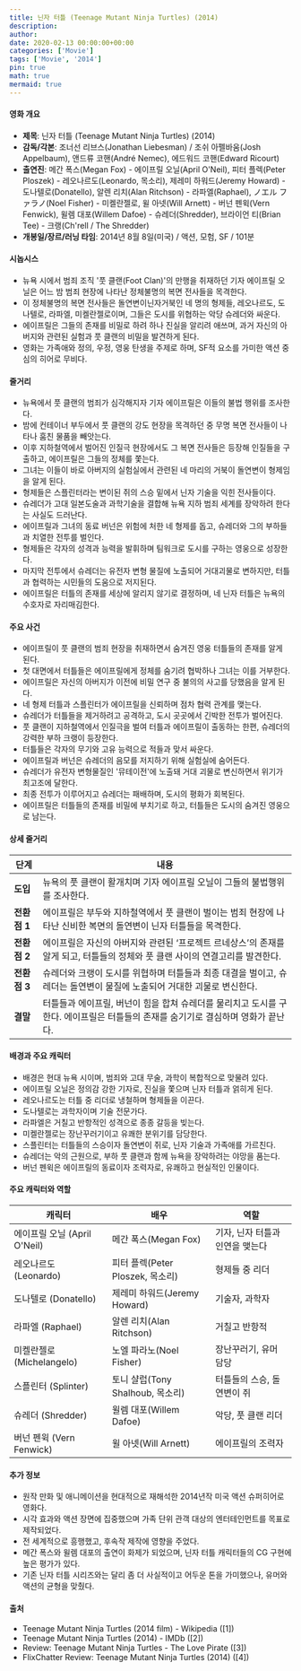 ```yaml
---
title: 닌자 터틀 (Teenage Mutant Ninja Turtles) (2014)
description: 
author: 
date: 2020-02-13 00:00:00+00:00
categories: ['Movie']
tags: ['Movie', '2014']
pin: true
math: true
mermaid: true
---
```

#### 영화 개요

- **제목**: 닌자 터틀 (Teenage Mutant Ninja Turtles) (2014)  
- **감독/각본**: 조너선 리브스(Jonathan Liebesman) / 조쉬 아펠바움(Josh Appelbaum), 앤드류 코핸(André Nemec), 에드워드 코핸(Edward Ricourt)  
- **출연진**: 메간 폭스(Megan Fox) - 에이프릴 오닐(April O'Neil), 피터 플렉(Peter Ploszek) - 레오나르도(Leonardo, 목소리), 제레미 하워드(Jeremy Howard) - 도나텔로(Donatello), 알렌 리치(Alan Ritchson) - 라파엘(Raphael), ノエル ファラノ(Noel Fisher) - 미켈란젤로, 윌 아넷(Will Arnett) - 버넌 펜윅(Vern Fenwick), 윌렘 대포(Willem Dafoe) - 슈레더(Shredder), 브라이언 티(Brian Tee) - 크랭(Ch'rell / The Shredder)  
- **개봉일/장르/러닝 타임**: 2014년 8월 8일(미국) / 액션, 모험, SF / 101분  

#### 시놉시스

- 뉴욕 시에서 범죄 조직 '풋 클랜(Foot Clan)'의 만행을 취재하던 기자 에이프릴 오닐은 어느 밤 범죄 현장에 나타난 정체불명의 복면 전사들을 목격한다.  
- 이 정체불명의 복면 전사들은 돌연변이닌자거북인 네 명의 형제들, 레오나르도, 도나텔로, 라파엘, 미켈란젤로이며, 그들은 도시를 위협하는 악당 슈레더와 싸운다.  
- 에이프릴은 그들의 존재를 비밀로 하려 하나 진실을 알리려 애쓰며, 과거 자신의 아버지와 관련된 실험과 풋 클랜의 비밀을 발견하게 된다.  
- 영화는 가족애와 정의, 우정, 영웅 탄생을 주제로 하며, SF적 요소를 가미한 액션 중심의 히어로 무비다.  

#### 줄거리

- 뉴욕에서 풋 클랜의 범죄가 심각해지자 기자 에이프릴은 이들의 불법 행위를 조사한다.  
- 밤에 컨테이너 부두에서 풋 클랜의 강도 현장을 목격하던 중 무명 복면 전사들이 나타나 훔친 물품을 빼앗는다.  
- 이후 지하철역에서 벌어진 인질극 현장에서도 그 복면 전사들은 등장해 인질들을 구출하고, 에이프릴은 그들의 정체를 쫓는다.  
- 그녀는 이들이 바로 아버지의 실험실에서 관련된 네 마리의 거북이 돌연변이 형제임을 알게 된다.  
- 형제들은 스플린터라는 변이된 쥐의 스승 밑에서 닌자 기술을 익힌 전사들이다.  
- 슈레더가 고대 일본도술과 과학기술을 결합해 뉴욕 지하 범죄 세계를 장악하려 한다는 사실도 드러난다.  
- 에이프릴과 그녀의 동료 버넌은 위험에 처한 네 형제를 돕고, 슈레더와 그의 부하들과 치열한 전투를 벌인다.  
- 형제들은 각자의 성격과 능력을 발휘하며 팀워크로 도시를 구하는 영웅으로 성장한다.  
- 마지막 전투에서 슈레더는 유전자 변형 물질에 노출되어 거대괴물로 변하지만, 터틀과 협력하는 시민들의 도움으로 저지된다.  
- 에이프릴은 터틀의 존재를 세상에 알리지 않기로 결정하며, 네 닌자 터틀은 뉴욕의 수호자로 자리매김한다.  

#### 주요 사건

- 에이프릴이 풋 클랜의 범죄 현장을 취재하면서 숨겨진 영웅 터틀들의 존재를 알게 된다.  
- 첫 대면에서 터틀들은 에이프릴에게 정체를 숨기려 협박하나 그녀는 이를 거부한다.  
- 에이프릴은 자신의 아버지가 이전에 비밀 연구 중 불의의 사고를 당했음을 알게 된다.  
- 네 형제 터틀과 스플린터가 에이프릴을 신뢰하며 점차 협력 관계를 맺는다.  
- 슈레더가 터틀들을 제거하려고 공격하고, 도시 곳곳에서 긴박한 전투가 벌어진다.  
- 풋 클랜이 지하철역에서 인질극을 벌여 터틀과 에이프릴이 출동하는 한편, 슈레더의 강력한 부하 크랭이 등장한다.  
- 터틀들은 각자의 무기와 고유 능력으로 적들과 맞서 싸운다.  
- 에이프릴과 버넌은 슈레더의 음모를 저지하기 위해 실험실에 숨어든다.  
- 슈레더가 유전자 변형물질인 '뮤테이전'에 노출돼 거대 괴물로 변신하면서 위기가 최고조에 달한다.  
- 최종 전투가 이루어지고 슈레더는 패배하며, 도시의 평화가 회복된다.  
- 에이프릴은 터틀들의 존재를 비밀에 부치기로 하고, 터틀들은 도시의 숨겨진 영웅으로 남는다.  

#### 상세 줄거리

| **단계**     | **내용**                                                                                                                          |
|--------------|-----------------------------------------------------------------------------------------------------------------------------------|
| **도입**     | 뉴욕의 풋 클랜이 활개치며 기자 에이프릴 오닐이 그들의 불법행위를 조사한다.                                                     |
| **전환점 1** | 에이프릴은 부두와 지하철역에서 풋 클랜이 벌이는 범죄 현장에 나타난 신비한 복면의 돌연변이 닌자 터틀들을 목격한다.                 |
| **전환점 2** | 에이프릴은 자신의 아버지와 관련된 ‘프로젝트 르네상스’의 존재를 알게 되고, 터틀들의 정체와 풋 클랜 사이의 연결고리를 발견한다.     |
| **전환점 3** | 슈레더와 크랭이 도시를 위협하며 터틀들과 최종 대결을 벌이고, 슈레더는 돌연변이 물질에 노출되어 거대한 괴물로 변신한다.           |
| **결말**     | 터틀들과 에이프릴, 버넌이 힘을 합쳐 슈레더를 물리치고 도시를 구한다. 에이프릴은 터틀들의 존재를 숨기기로 결심하며 영화가 끝난다.  |

#### 배경과 주요 캐릭터

- 배경은 현대 뉴욕 시이며, 범죄와 고대 무술, 과학이 복합적으로 맞물려 있다.  
- 에이프릴 오닐은 정의감 강한 기자로, 진실을 쫓으며 닌자 터틀과 얽히게 된다.  
- 레오나르도는 터틀 중 리더로 냉철하며 형제들을 이끈다.  
- 도나텔로는 과학자이며 기술 전문가다.  
- 라파엘은 거칠고 반항적인 성격으로 종종 갈등을 빚는다.  
- 미켈란젤로는 장난꾸러기이고 유쾌한 분위기를 담당한다.  
- 스플린터는 터틀들의 스승이자 돌연변이 쥐로, 닌자 기술과 가족애를 가르친다.  
- 슈레더는 악의 근원으로, 부하 풋 클랜과 함께 뉴욕을 장악하려는 야망을 품는다.  
- 버넌 펜윅은 에이프릴의 동료이자 조력자로, 유쾌하고 현실적인 인물이다.  

#### 주요 캐릭터와 역할

| **캐릭터**      | **배우**               | **역할**                         |
|-----------------|------------------------|----------------------------------|
| 에이프릴 오닐 (April O'Neil)   | 메간 폭스(Megan Fox)          | 기자, 닌자 터틀과 인연을 맺는다       |
| 레오나르도 (Leonardo)           | 피터 플렉(Peter Ploszek, 목소리) | 형제들 중 리더                     |
| 도나텔로 (Donatello)            | 제레미 하워드(Jeremy Howard)  | 기술자, 과학자                     |
| 라파엘 (Raphael)                 | 알렌 리치(Alan Ritchson)       | 거칠고 반항적                     |
| 미켈란젤로 (Michelangelo)        | 노엘 파라노(Noel Fisher)       | 장난꾸러기, 유머 담당             |
| 스플린터 (Splinter)             | 토니 샬럽(Tony Shalhoub, 목소리) | 터틀들의 스승, 돌연변이 쥐          |
| 슈레더 (Shredder)                | 윌렘 대포(Willem Dafoe)         | 악당, 풋 클랜 리더                 |
| 버넌 펜윅 (Vern Fenwick)         | 윌 아넷(Will Arnett)            | 에이프릴의 조력자                  |

#### 추가 정보

- 원작 만화 및 애니메이션을 현대적으로 재해석한 2014년작 미국 액션 슈퍼히어로 영화다.  
- 시각 효과와 액션 장면에 집중했으며 가족 단위 관객 대상의 엔터테인먼트를 목표로 제작되었다.  
- 전 세계적으로 흥행했고, 후속작 제작에 영향을 주었다.  
- 메간 폭스와 윌렘 대포의 출연이 화제가 되었으며, 닌자 터틀 캐릭터들의 CG 구현에 높은 평가가 있다.  
- 기존 닌자 터틀 시리즈와는 달리 좀 더 사실적이고 어두운 톤을 가미했으나, 유머와 액션의 균형을 맞췄다.  

#### 출처

- Teenage Mutant Ninja Turtles (2014 film) - Wikipedia ([1])  
- Teenage Mutant Ninja Turtles (2014) - IMDb ([2])  
- Review: Teenage Mutant Ninja Turtles - The Love Pirate ([3])  
- FlixChatter Review: Teenage Mutant Ninja Turtles (2014) ([4])
